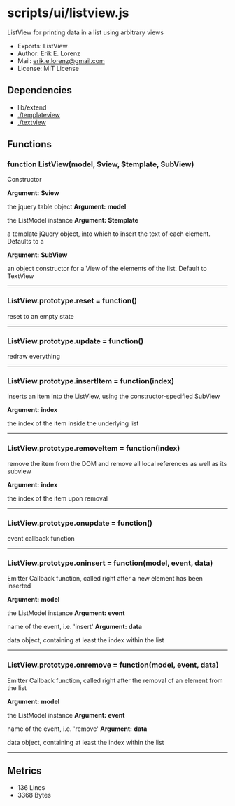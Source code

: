 # scripts/ui/listview.js


ListView for printing data in a list using arbitrary views

* Exports: ListView
* Author: Erik E. Lorenz 
* Mail: <erik.e.lorenz@gmail.com>
* License: MIT License


## Dependencies

* lib/extend
* <a href="./templateview.html">./templateview</a>
* <a href="./textview.html">./textview</a>

## Functions

###   function ListView(model, $view, $template, SubView)
Constructor

**Argument:** **$view**

the jquery table object
**Argument:** **model**

the ListModel instance
**Argument:** **$template**

a template jQuery object, into which to insert the text of each
element. Defaults to a <div>
**Argument:** **SubView**

an object constructor for a View of the elements of the list.
Default to TextView

---


###   ListView.prototype.reset = function()
reset to an empty state

---


###   ListView.prototype.update = function()
redraw everything

---


###   ListView.prototype.insertItem = function(index)
inserts an item into the ListView, using the constructor-specified SubView

**Argument:** **index**

the index of the item inside the underlying list

---


###   ListView.prototype.removeItem = function(index)
remove the item from the DOM and remove all local references as well as its
subview

**Argument:** **index**

the index of the item upon removal

---


###   ListView.prototype.onupdate = function()
event callback function

---


###   ListView.prototype.oninsert = function(model, event, data)
Emitter Callback function, called right after a new element has been
inserted

**Argument:** **model**

the ListModel instance
**Argument:** **event**

name of the event, i.e. 'insert'
**Argument:** **data**

data object, containing at least the index within the list

---


###   ListView.prototype.onremove = function(model, event, data)
Emitter Callback function, called right after the removal of an element
from the list

**Argument:** **model**

the ListModel instance
**Argument:** **event**

name of the event, i.e. 'remove'
**Argument:** **data**

data object, containing at least the index within the list

---

## Metrics

* 136 Lines
* 3368 Bytes

